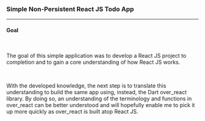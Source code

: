 <h3>Simple Non-Persistent React JS Todo App</h3>
<hr/>
<h4>Goal</h4>
<br/>
<p>The goal of this simple application was to develop a React JS project to completion and to gain a core understanding of how React JS works.</p>
<br/>
<p>With the developed knowledge, the next step is to translate this understanding to build the same app using, instead, the Dart over_react library. By doing so, an understanding of the terminology and functions in over_react can be better understood and will hopefully enable me to pick it up more quickly as over_react is built atop React JS.</p>

